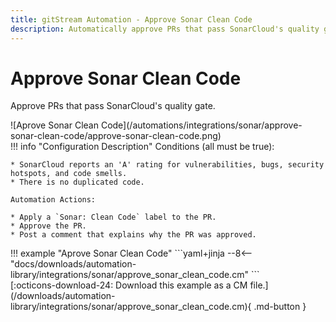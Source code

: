 ```yaml
---
title: gitStream Automation - Approve Sonar Clean Code
description: Automatically approve PRs that pass SonarCloud's quality gate.
---
```

# Approve Sonar Clean Code

Approve PRs that pass SonarCloud's quality gate.

<div class="automationImage" style="align:right" markdown="1">
![Aprove Sonar Clean Code](/automations/integrations/sonar/approve-sonar-clean-code/approve-sonar-clean-code.png)
</div>
<div class="automationDescription" markdown="1">
!!! info "Configuration Description"
    Conditions (all must be true):

    * SonarCloud reports an 'A' rating for vulnerabilities, bugs, security hotspots, and code smells.
    * There is no duplicated code.

    Automation Actions:

    * Apply a `Sonar: Clean Code` label to the PR.
    * Approve the PR.
    * Post a comment that explains why the PR was approved.
</div>
<div class="automationExample" markdown="1">
!!! example "Aprove Sonar Clean Code"
    ```yaml+jinja
    --8<-- "docs/downloads/automation-library/integrations/sonar/approve_sonar_clean_code.cm"
    ```
    <div class="result" markdown>
      <span>
      [:octicons-download-24: Download this example as a CM file.](/downloads/automation-library/integrations/sonar/approve_sonar_clean_code.cm){ .md-button }
      </span>
    </div>
</div>